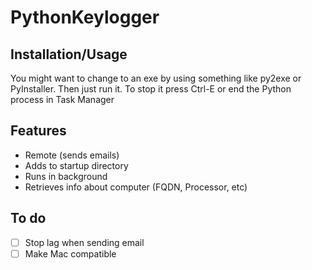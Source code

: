 # PythonKeylogger


## Installation/Usage
You might want to change to an exe by using something like py2exe or PyInstaller.
Then just run it.
To stop it press Ctrl-E or end the Python process in Task Manager

## Features
- Remote (sends emails)
- Adds to startup directory
- Runs in background
- Retrieves info about computer (FQDN, Processor, etc)


## To do
- [ ] Stop lag when sending email
- [ ] Make Mac compatible
